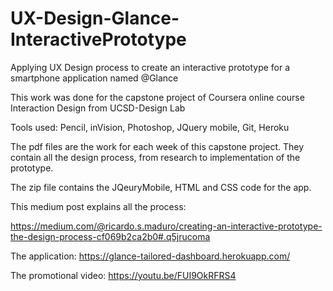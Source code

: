 # UX-Design-Glance-InteractivePrototype
Applying UX Design process to create an interactive prototype for a smartphone application named @Glance

This work was done for the capstone project of Coursera online course Interaction Design from UCSD-Design Lab

Tools used: Pencil, inVision, Photoshop, JQuery mobile, Git, Heroku

The pdf files are the work for each week of this capstone project. They contain all the design process, from research to implementation of the prototype.

The zip file contains the JQeuryMobile, HTML and CSS code for the app.

This medium post explains all the process: 

https://medium.com/@ricardo.s.maduro/creating-an-interactive-prototype-the-design-process-cf069b2ca2b0#.q5jrucoma

The application: https://glance-tailored-dashboard.herokuapp.com/

The promotional video: https://youtu.be/FUI9OkRFRS4



